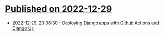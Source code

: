 # [Published on 2022-12-29](index.md)

* [2022-12-29, 20:06:30](https://lobste.rs/s/avcvds/deploying_django_apps_with_github) - [Deploying Django apps with Github Actions and Django Up](https://brntn.me/blog/django-up-actions/)
